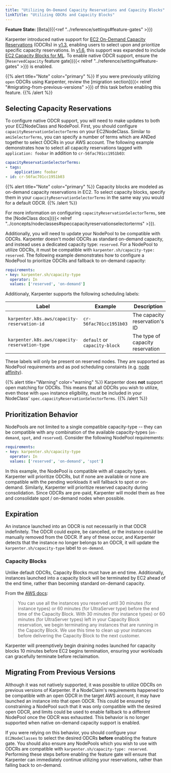 ```yaml
---
title: "Utilizing On-Demand Capacity Reservations and Capacity Blocks"
linkTitle: "Utilizing ODCRs and Capacity Blocks"
---
```


<i class="fa-solid fa-circle-info"></i> <b>Feature State: </b> [Beta]({{<ref "../reference/settings#feature-gates" >}})

Karpenter introduced native support for [EC2 On-Demand Capacity Reservations](https://docs.aws.amazon.com/AWSEC2/latest/UserGuide/ec2-capacity-reservations.html)  (ODCRs) in [v1.3](https://github.com/aws/karpenter-provider-aws/releases/tag/v1.3.0), enabling users to select upon and prioritize specific capacity reservations.
In [v1.6](https://github.com/aws/karpenter-provider-aws/releases/tag/v1.6.2), this support was expanded to include [EC2 Capacity Blocks for ML](https://docs.aws.amazon.com/AWSEC2/latest/UserGuide/ec2-capacity-blocks.html).
To enable native ODCR support, ensure the [`ReservedCapacity` feature gate]({{< relref "../reference/settings#feature-gates" >}}) is enabled.

{{% alert title="Note" color="primary" %}}
If you were previously utilizing `open` ODCRs using Karpenter, review the [migration section]({{< relref "#migrating-from-previous-versions" >}}) of this task before enabling this feature.
{{% /alert %}}

## Selecting Capacity Reservations

To configure native ODCR support, you will need to make updates to both your EC2NodeClass and NodePool.
First, you should configure `capacityReservationSelectorTerms` on your EC2NodeClass.
Similar to `amiSelectorTerms`, you can specify a number of terms which are ANDed together to select ODCRs in your AWS account.
The following example demonstrates how to select all capacity reservations tagged with `application: foobar` in addition to `cr-56fac701cc1951b03`:

```yaml
capacityReservationSelectorTerms:
- tags:
    application: foobar
- id: cr-56fac701cc1951b03
```

{{% alert title="Note" color="primary" %}}
Capacity blocks are modeled as on-demand capacity reservations in EC2.
To select capacity blocks, specify them in your `capacityReservationSelectorTerms` in the same way you would for a default ODCR.
{{% /alert %}}

For more information on configuring `capacityReservationSelectorTerms`, see the [NodeClass docs]({{< relref "../concepts/nodeclasses#speccapacityreservationselectorterms" >}}).

Additionally, you will need to update your NodePool to be compatible with ODCRs.
Karpenter doesn't model ODCRs as standard on-demand capacity, and instead uses a dedicated capacity type: `reserved`.
For a NodePool to utilize ODCRs, it must be compatible with `karpenter.sh/capacity-type: reserved`.
The following example demonstrates how to configure a NodePool to prioritize ODCRs and fallback to on-demand capacity:

```yaml
requirements:
- key: karpenter.sh/capacity-type
  operator: In
  values: ['reserved', 'on-demand']
```

Additionaly, Karpenter supports the following scheduling labels:

| Label                                         | Example                       | Description                      |
| --------------------------------------------- | ----------------------------- | -------------------------------- |
| `karpenter.k8s.aws/capacity-reservation-id`   | `cr-56fac701cc1951b03`        | The capacity reservation's ID    |
| `karpenter.k8s.aws/capacity-reservation-type` | `default` or `capacity-block` | The type of capacity reservation |

These labels will only be present on reserved nodes.
They are supported as NodePool requirements and as pod scheduling constaints (e.g. [node affinity](https://kubernetes.io/docs/concepts/scheduling-eviction/assign-pod-node/#node-affinity)).

{{% alert title="Warning" color="warning" %}}
Karpenter does **not** support open matching for ODCRs.
This means that all ODCRs you wish to utilize, even those with `open` instance eligibility, must be included in your NodeClass' `spec.capacityReservationSelectorTerms`.
{{% /alert %}}

## Prioritization Behavior

NodePools are not limited to a single compatible capacity-type -- they can be compatible with any combination of the available capacity-types (`on-demand`, `spot`, and `reserved`).
Consider the following NodePool requirements:

```yaml
requirements:
- key: karpenter.sh/capacity-type
  operator: In
  values: ['reserved', 'on-demand', 'spot']
```

In this example, the NodePool is compatible with all capacity types.
Karpenter will prioritize ODCRs, but if none are available or none are compatible with the pending workloads it will fallback to spot or on-demand.
Similarly, Karpenter will prioritize reserved capacity during consolidation.
Since ODCRs are pre-paid, Karpenter will model them as free and consolidate spot / on-demand nodes when possible.

## Expiration

An instance launched into an ODCR is not necessarily in that ODCR indefinitely.
The ODCR could expire, be cancelled, or the instance could be manually removed from the ODCR.
If any of these occur, and Karpenter detects that the instance no longer belongs to an ODCR, it will update the `karpenter.sh/capacity-type` label to `on-demand`.

### Capacity Blocks

Unlike default ODCRs, Capacity Blocks must have an end time.
Additionally, instances launched into a capacity block will be terminated by EC2 ahead of the end time, rather than becoming standard on-demand capacity.

From the [AWS docs](https://docs.aws.amazon.com/AWSEC2/latest/UserGuide/ec2-capacity-blocks.html):

> You can use all the instances you reserved until 30 minutes (for instance types) or 60 minutes (for UltraServer type) before the end time of the Capacity Block.
> With 30 minutes (for instance types) or 60 minutes (for UltraServer types) left in your Capacity Block reservation, we begin terminating any instances that are running in the Capacity Block.
> We use this time to clean up your instances before delivering the Capacity Block to the next customer.

Karpenter will preemptively begin draining nodes launched for capacity blocks 10 minutes before EC2 begins termination, ensuring your workloads can gracefully terminate before reclaimation.

## Migrating From Previous Versions

Although it was not natively supported, it was possible to utilize ODCRs on previous versions of Karpenter.
If a NodeClaim's requirements happened to be compatible with an open ODCR in the target AWS account, it may have launched an instance into that open ODCR.
This could be ensured by constraining a NodePool such that it was only compatible with the desired open ODCR, and limits could be used to enable fallback to a different NodePool once the ODCR was exhausted.
This behavior is no longer supported when native on-demand capacity support is enabled.

If you were relying on this behavior, you should configure your `EC2NodeClasses` to select the desired ODCRs **before** enabling the feature gate.
You should also ensure any NodePools which you wish to use with ODCRs are compatible with `karpenter.sh/capacity-type: reserved`.
Performing these steps before enabling the feature gate will ensure that Karpenter can immediately continue utilizing your reservations, rather than falling back to on-demand.
